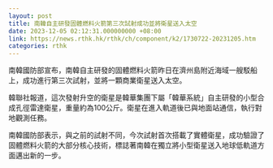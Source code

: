```yaml
---
layout: post
title: 南韓自主研發固體燃料火箭第三次試射成功並將衛星送入太空
date: 2023-12-05 02:12:31.000000000 +08:00
link: https://news.rthk.hk/rthk/ch/component/k2/1730722-20231205.htm
categories: rthk
---
```


南韓國防部宣布，南韓自主研發的固體燃料火箭昨日在濟州島附近海域一艘駁船上，成功進行第三次試射，並將一顆商業衛星送入太空。

韓聯社報道，這次發射升空的衛星是韓華集團下屬「韓華系統」自主研發的小型合成孔徑雷達衛星，重量約為100公斤。衛星在進入軌道後已與地面站通信，執行對地觀測任務。

南韓國防部表示，與之前的試射不同，今次試射首次搭載了實體衛星，成功驗證了固體燃料火箭的大部分核心技術，標誌著南韓在獨立將小型衛星送入地球低軌道方面邁出新的一步。
